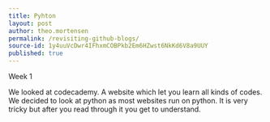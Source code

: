 ```yaml
---
title: Pyhton
layout: post
author: theo.mortensen
permalink: /revisiting-github-blogs/
source-id: 1y4uuVcDwr4IFhxmCOBPkb2Em6HZwst6NkKd6V8a9UUY
published: true
---
```

Week 1 

We looked at codecademy. A website which let you learn all kinds of codes. We decided to look at python as most websites run on python. It is very tricky but after you read through it  you get to understand.

